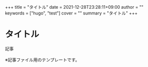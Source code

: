 +++
title = "タイトル"
date = 2021-12-28T23:28:11+09:00
author = ""
keywords = ["hugo", "test"]
cover = ""
summary = "タイトル"
+++
# タイトル
記事
<br>
<br>
※記事ファイル用のテンプレートです。